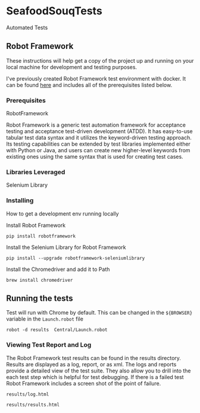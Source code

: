 # SeafoodSouqTests
Automated Tests

## Robot Framework

These instructions will help get a copy of the project up and running on your local machine for development and testing purposes. 


I've previously created Robot Framework test environment with docker. It can be found <a href="https://hub.docker.com/r/rharley77/robotframework_ff_chrome">here</a> and includes all of the prerequisites listed below.  


### Prerequisites


RobotFramework<br>

Robot Framework is a generic test automation framework for acceptance testing and acceptance test-driven development (ATDD). It has easy-to-use tabular test data syntax and it utilizes the keyword-driven testing approach. Its testing capabilities can be extended by test libraries implemented either with Python or Java, and users can create new higher-level keywords from existing ones using the same syntax that is used for creating test cases.



### Libraries Leveraged

Selenium Library<br>





### Installing

How to get a development env running locally

Install Robot Framework

```
pip install robotframework
```

Install the Selenium Library for Robot Framework

```
pip install --upgrade robotframework-seleniumlibrary
```


Install the Chromedriver and add it to Path

```
brew install chromedriver
```


## Running the tests

Test will run with Chrome by default. This can be changed in the `${BROWSER}` variable in the  `Launch.robot` file

```
robot -d results  Central/Launch.robot
```
### Viewing Test Report and Log

The Robot Framework test results can be found in the results directory.  Results are displayed as a log, report, or as xml. The logs and reports provide a detailed view of the test suite. They also allow you to drill into the each test step which is helpful for test debugging. If there is a failed test Robot Framework includes a screen shot of the point of failure.

```
results/log.html
```

```
results/results.html
```
